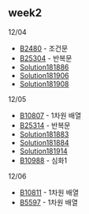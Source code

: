 ## week2

12/04
- [B2480](B2480.java) - 조건문
- [B25304](B25304.java) - 반복문
- [Solution181886](Solution181886.java)
- [Solution181906](Solution181906.java)
- [Solution181908](Solution181908.java)

12/05
- [B10807](B10807.java) - 1차원 배열
- [B25314](B25314.java) - 반복문
- [Solution181883](Solution181883.java)
- [Solution181884](Solution181884.java)
- [Solution181914](Solution181914.java)
- [B10988](B10988.java) - 심화1

12/06
- [B10811](B10811.java) - 1차원 배열
- [B5597](B5597.java) - 1차원 배열